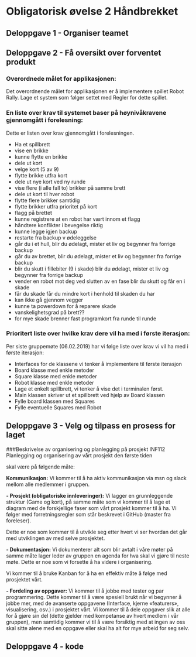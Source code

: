 # Obligatorisk øvelse 2 Håndbrekket

## Deloppgave 1 - Organiser teamet

## Deloppgave 2 - Få oversikt over forventet produkt
### Overordnede målet for applikasjonen:
Det overordnende målet for applikasjonen er å implementere spillet Robot Rally. Lage et system som følger settet med Regler for dette spillet. 
### En liste over krav til systemet baser på høynivåkravene gjennomgått i forelesning:
Dette er listen over krav gjennomgått i forelesningen.
* Ha et spillbrett
* vise en brikke
* kunne flytte en brikke
* dele ut kort
* velge kort (5 av 9)
* flytte brikke utfra kort
* dele ut nye kort ved ny runde
* vise flere (i alle fall to) brikker på samme brett
* dele ut kort til hver robot
* flytte flere brikker samtidig
* flytte brikker utfra prioritet på kort
* flagg på brettet
* kunne registrere at en robot har vært innom et flagg
* håndtere konflikter i bevegelse riktig
* kunne legge igjen backup
* restarte fra backup v ødeleggelse
* går du i et hull, blir du ødelagt, mister et liv og begynner fra forrige backup
* går du av brettet, blir du ødelagt, mister et liv og begynner fra forrige backup
* blir du skutt i fillebiter (9 i skade) blir du ødelagt, mister et liv og begynner fra forrige backup
* vender en robot mot deg ved slutten av en fase blir du skutt og får en i skade
* får du skade får du mindre kort i henhold til skaden du har
* kan ikke gå gjennom vegger
* kunne ta powerdown for å reparere skade
* vanskelighetsgrad på brett??
* for mye skade brenner fast programkort fra runde til runde


### Prioritert liste over hvilke krav dere vil ha med i første iterasjon:
Per siste gruppemøte (06.02.2019) har vi følge liste over krav vi vil ha med i første iterasjon:
 * Interfaces for de klassene vi tenker å implementere til første iterasjon
 * Board klasse med enkle metoder
 * Square klasse med enkle metoder
 * Robot klasse med enkle metoder
 * Lage et enkelt spillbrett, vi tenker å vise det i terminalen først.
 * Main klassen skriver ut et spillbrett ved hjelp av Board klassen
 * Fylle board klassen med Squares
 * Fylle eventuelle Squares med Robot


## Deloppgave 3 - Velg og tilpass en prosess for laget
###Beskrivelse av organisering og planlegging på prosjekt INF112
Planlegging og organisering av vårt prosjekt den første tiden
 
skal være på følgende måte:

**Kommunikasjon:** Vi kommer til å ha aktiv kommunikasjon via msn og slack mellom 
alle medlemmer i gruppen.

**- Prosjekt (obligatoriske innleveringer):** Vi lagger en grunnleggende struktur (Game og kort), 
på samme måte som vi kommer til å lage et diagram med de forskjellige faser som vårt 
prosjekt kommer til å ha. Vi følger med forretningsregler som står beskrevet i GitHub (master 
fra foreleser).

Dette er noe som kommer til å utvikle seg etter hvert vi ser hvordan det går med utviklingen 
av med selve prosjektet.

**- Dokumentasjon:** Vi dokumenterer alt som blir avtalt i våre møter på samme måte lager leder 
av gruppen en agenda for hva skal vi gjøre til neste møte. Dette er noe som vi forsette å ha 
videre i organisering.

Vi kommer til å bruke Kanban for å ha en effektiv måte å følge med prosjektet vårt.

**- Fordeling av oppgaver:** Vi kommer til å jobbe med tester og par programmering. Dette kommer til å være spesiell brukt når vi begynner å jobbe mer, med de avanserte oppgavene (Interface, kjerne «featurers», visualisering, osv.) i prosjektet vårt.
Vi kommer til å dele oppgaver slik at alle for å gjøre sin del (dette gjelder med kompetanse av hvert medlem i vår gruppen), men samtidig kommer vi til å være forsiktig med at ingen av oss skal sitte alene med en oppgave eller skal ha alt for mye arbeid for seg selv. 

## Deloppgave 4 - kode



